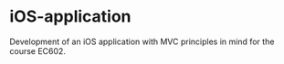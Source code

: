 # iOS-application
Development of an iOS application with MVC principles in mind for the course EC602.
